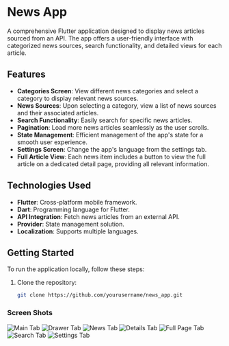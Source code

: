 # News App

A comprehensive Flutter application designed to display news articles sourced from an API. The app
offers a user-friendly interface with categorized news sources, search functionality, and detailed
views for each article.

## Features

- **Categories Screen**: View different news categories and select a category to display relevant
  news sources.
- **News Sources**: Upon selecting a category, view a list of news sources and their associated
  articles.
- **Search Functionality**: Easily search for specific news articles.
- **Pagination**: Load more news articles seamlessly as the user scrolls.
- **State Management**: Efficient management of the app's state for a smooth user experience.
- **Settings Screen**: Change the app's language from the settings tab.
- **Full Article View**: Each news item includes a button to view the full article on a dedicated
  detail page, providing all relevant information.

## Technologies Used

- **Flutter**: Cross-platform mobile framework.
- **Dart**: Programming language for Flutter.
- **API Integration**: Fetch news articles from an external API.
- **Provider**: State management solution.
- **Localization**: Supports multiple languages.

## Getting Started

To run the application locally, follow these steps:

1. Clone the repository:
   ```bash
   git clone https://github.com/yourusername/news_app.git

### Screen Shots

![Main Tab](assets/screenshots/main_tab.png)
![Drawer Tab](assets/screenshots/drawer_tab.png)
![News Tab](assets/screenshots/news_tab.png)
![Details Tab](assets/screenshots/details_tab.png)
![Full Page Tab](assets/screenshots/full_page_tab.png)
![Search Tab](assets/screenshots/search_tab.png)
![Settings Tab](assets/screenshots/settings_tab.png)
